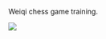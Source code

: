 Weiqi chess game training.

[![](http://img0.ph.126.net/rnAGrUJIWH2CX6yD6Kn3hw==/3853110956292508470.png)](http://img0.ph.126.net/)